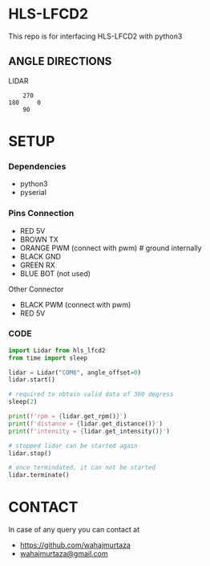 # HLS-LFCD2 

This repo is for interfacing HLS-LFCD2 with python3 


##  ANGLE DIRECTIONS
		
LIDAR
		
		270
	180		0
		90


# SETUP

### Dependencies
* python3
* pyserial

### Pins Connection
* RED       5V
* BROWN     TX
* ORANGE    PWM     (connect with pwm) # ground internally
* BLACK     GND
* GREEN     RX
* BLUE      BOT     (not used)

Other Connector
* BLACK     PWM     (connect with pwm)
* RED       5V

### CODE
```python
import Lidar from hls_lfcd2
from time import sleep

lidar = Lidar("COM6", angle_offset=0)
lidar.start()

# required to obtain valid data of 360 degress
sleep(2)

print(f'rpm = {lidar.get_rpm()}')
print(f'distance = {lidar.get_distance()}')
print(f'intensity = {lidar.get_intensity()}')

# stopped lidar can be started again
lidar.stop()

# once termindated, it can not be started
lidar.terminate()

```

# CONTACT
In case of any query you can contact at

* https://github.com/wahajmurtaza
* wahajmurtaza@gmail.com
